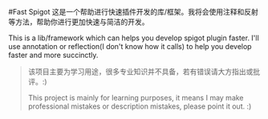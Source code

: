 #Fast Spigot
这是一个帮助进行快速插件开发的库/框架。我将会使用注释和反射等方法，帮助你进行更加快速与简洁的开发。

This is a lib/framework which can helps you develop spigot plugin faster.
I'll use annotation or reflection(I don't know how it calls) to help you develop faster and more succinctly.

>该项目主要为学习用途，很多专业知识并不具备，若有错误请大方指出或批评。:)
> 
> This project is mainly for learning purposes, it means I may make professional mistakes or description mistakes,
> please point it out. :)